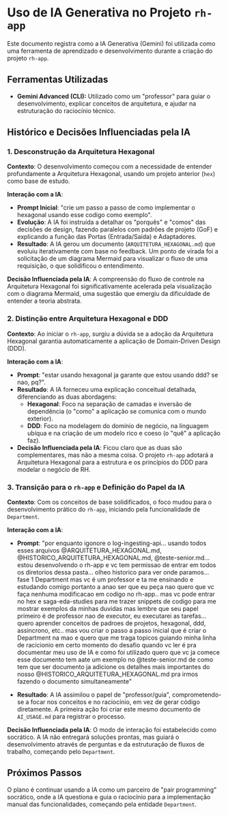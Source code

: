 # Uso de IA Generativa no Projeto `rh-app`

Este documento registra como a IA Generativa (Gemini) foi utilizada como uma ferramenta de aprendizado e desenvolvimento durante a criação do projeto `rh-app`.

## Ferramentas Utilizadas
- **Gemini Advanced (CLI):** Utilizado como um "professor" para guiar o desenvolvimento, explicar conceitos de arquitetura, e ajudar na estruturação do raciocínio técnico.

## Histórico e Decisões Influenciadas pela IA

### 1. Desconstrução da Arquitetura Hexagonal
**Contexto**: O desenvolvimento começou com a necessidade de entender profundamente a Arquitetura Hexagonal, usando um projeto anterior (`hex`) como base de estudo.

**Interação com a IA**:
- **Prompt Inicial**: "crie um passo a passo de como implementar o hexagonal usando esse codigo como exemplo".
- **Evolução**: A IA foi instruída a detalhar os "porquês" e "comos" das decisões de design, fazendo paralelos com padrões de projeto (GoF) e explicando a função das Portas (Entrada/Saída) e Adaptadores.
- **Resultado**: A IA gerou um documento (`ARQUITETURA_HEXAGONAL.md`) que evoluiu iterativamente com base no feedback. Um ponto de virada foi a solicitação de um diagrama Mermaid para visualizar o fluxo de uma requisição, o que solidificou o entendimento.

**Decisão Influenciada pela IA**: A compreensão do fluxo de controle na Arquitetura Hexagonal foi significativamente acelerada pela visualização com o diagrama Mermaid, uma sugestão que emergiu da dificuldade de entender a teoria abstrata.

### 2. Distinção entre Arquitetura Hexagonal e DDD
**Contexto**: Ao iniciar o `rh-app`, surgiu a dúvida se a adoção da Arquitetura Hexagonal garantia automaticamente a aplicação de Domain-Driven Design (DDD).

**Interação com a IA**:
- **Prompt**: "estar usando hexagonal ja garante que estou usando ddd? se nao, pq?".
- **Resultado**: A IA forneceu uma explicação conceitual detalhada, diferenciando as duas abordagens:
    - **Hexagonal**: Foco na separação de camadas e inversão de dependência (o "como" a aplicação se comunica com o mundo exterior).
    - **DDD**: Foco na modelagem do domínio de negócio, na linguagem ubíqua e na criação de um modelo rico e coeso (o "quê" a aplicação faz).
- **Decisão Influenciada pela IA**: Ficou claro que as duas são complementares, mas não a mesma coisa. O projeto `rh-app` adotará a Arquitetura Hexagonal para a estrutura e os princípios do DDD para modelar o negócio de RH.

### 3. Transição para o `rh-app` e Definição do Papel da IA

**Contexto**: Com os conceitos de base solidificados, o foco mudou para o desenvolvimento prático do `rh-app`, iniciando pela funcionalidade de `Department`.

**Interação com a IA**:
- **Prompt**: "por enquanto igonore o log-ingesting-api... usando todos esses arquivos @ARQUITETURA_HEXAGONAL.md, @HISTORICO_ARQUITETURA_HEXAGONAL.md, @teste-senior.md... estou desenvolvendo o rh-app e vc tem permissao de entrar em todos os diretorios dessa pasta... olheo historico para ver onde paramos... fase 1 Department mas vc é um professor e ta me ensinando e estudando comigo portanto a anao ser que eu peça nao quero que vc faça nenhuma modificacao em codigo no rh-app.. mas vc pode entrar no hex e saga-eda-studies para me trazer snippets de codigo para me mostrar exemplos da minhas duvidas mas lembre que seu papel primeiro é de professor nao de executor, eu executarei as tarefas... quero aprender conceitos de padroes de projetos, hexagonal, ddd, assincrono, etc.. mas vou criar o passo a passo inicial que é criar o Department na mao e quero que me traga topicos guiando minha linha de racicionio em certo momento do desafio quando vc ler é pra documentar meu uso de IA e como foi utilizado quero que vc ja comece esse documento tem aate um exemplo no @teste-senior.md de como tem que ser documento ja adicione os detalhes mais importantes do nosso @HISTORICO_ARQUITETURA_HEXAGONAL.md pra irmos fazendo o documento simultaneamente"

- **Resultado**: A IA assimilou o papel de "professor/guia", comprometendo-se a focar nos conceitos e no raciocínio, em vez de gerar código diretamente. A primeira ação foi criar este mesmo documento de `AI_USAGE.md` para registrar o processo.

**Decisão Influenciada pela IA**: O modo de interação foi estabelecido como socrático. A IA não entregará soluções prontas, mas guiará o desenvolvimento através de perguntas e da estruturação de fluxos de trabalho, começando pelo `Department`.

## Próximos Passos

O plano é continuar usando a IA como um parceiro de "pair programming" socrático, onde a IA questiona e guia o raciocínio para a implementação manual das funcionalidades, começando pela entidade `Department`.
